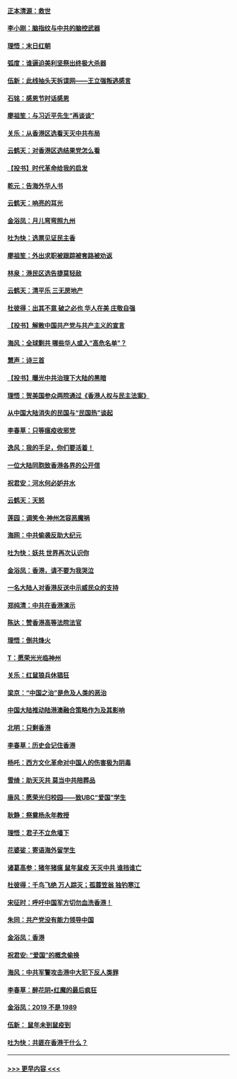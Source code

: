 #### [正本清源：救世](../pages/nsc993/n11689134.md?t=11300444) 
#### [李小刚：脑指纹与中共的脑控武器](../pages/nsc993/n11688900.md?t=11300444) 
#### [理悟：末日红朝](../pages/nsc993/n11688829.md?t=11300444) 
#### [弧度：谁逼迫美利坚祭出终极大杀器](../pages/nsc993/n11688735.md?t=11300444) 
#### [伍新：此线抽头天拆谍网——王立强叛逃感言](../pages/nsc993/n11687981.md?t=11300444) 
#### [石铭：感恩节时话感恩](../pages/nsc993/n11687568.md?t=11300444) 
#### [廖祖笙：与习近平先生“再谈谈”](../pages/nsc993/n11687005.md?t=11300444) 
#### [关乐：从香港区选看天灭中共布局](../pages/nsc993/n11686647.md?t=11300444) 
#### [云鹤天：对香港区选结果党怎么看](../pages/nsc993/n11686216.md?t=11300444) 
#### [【投书】时代革命给我的启发](../pages/nsc993/n11684287.md?t=11300444) 
#### [乾元：告海外华人书](../pages/nsc993/n11684044.md?t=11300444) 
#### [云鹤天：响亮的耳光](../pages/nsc993/n11684254.md?t=11300444) 
#### [金浴凤：月儿弯弯照九州](../pages/nsc993/n11684231.md?t=11300444) 
#### [吐为快：选票见证民主香](../pages/nsc993/n11684206.md?t=11300444) 
#### [廖祖笙：外出求职被跟踪被套路被劝返](../pages/nsc993/n11683874.md?t=11300444) 
#### [林泉：港民区选告捷莫轻敌](../pages/nsc993/n11683930.md?t=11300444) 
#### [云鹤天：清平乐 三无房地产](../pages/nsc993/n11681521.md?t=11300444) 
#### [杜彼得：出其不意 破之必也 华人在美 庄敬自强](../pages/nsc993/n11679554.md?t=11300444) 
#### [【投书】解散中国共产党与共产主义的宣言](../pages/nsc993/n11679177.md?t=11300444) 
#### [海风：全球剿共 哪些华人或入“高危名单”？](../pages/nsc993/n11678617.md?t=11300444) 
#### [慧声：诗三首](../pages/nsc993/n11678848.md?t=11300444) 
#### [【投书】曝光中共治理下大陆的黑暗](../pages/nsc993/n11678674.md?t=11300444) 
#### [理悟：贺美国参众两院通过《香港人权与民主法案》](../pages/nsc993/n11678104.md?t=11300444) 
#### [从中国大陆消失的民国与“民国热”谈起](../pages/nsc993/n11678075.md?t=11300444) 
#### [李春草：只等瘟疫收邪党](../pages/nsc993/n11677308.md?t=11300444) 
#### [逸风：我的手足，你们要活着！](../pages/nsc993/n11676352.md?t=11300444) 
#### [一位大陆同胞致香港各界的公开信](../pages/nsc993/n11675761.md?t=11300444) 
#### [祝君安：河水何必妒井水](../pages/nsc993/n11675746.md?t=11300444) 
#### [云鹤天：天怒](../pages/nsc993/n11675718.md?t=11300444) 
#### [莲园：调笑令‧神州怎容恶魔祸](../pages/nsc993/n11675648.md?t=11300444) 
#### [海网：中共偷袭反助大纪元](../pages/nsc993/n11673515.md?t=11300444) 
#### [吐为快：妖共 世界再次认识你](../pages/nsc993/n11673506.md?t=11300444) 
#### [金浴凤：香港，请不要为我哭泣](../pages/nsc993/n11673248.md?t=11300444) 
#### [一名大陆人对香港反送中示威民众的支持](../pages/nsc993/n11672615.md?t=11300444) 
#### [郑纯清：中共在香港演示](../pages/nsc993/n11670539.md?t=11300444) 
#### [陈达：赞香港高等法院法官](../pages/nsc993/n11669542.md?t=11300444) 
#### [理悟：倒共烽火](../pages/nsc993/n11668844.md?t=11300444) 
#### [T：愿荣光光临神州](../pages/nsc993/n11668421.md?t=11300444) 
#### [关乐：红鼠狼兵休猖狂](../pages/nsc993/n11668378.md?t=11300444) 
#### [梁京：“中国之治”是危及人类的恶治](../pages/nsc993/n11668328.md?t=11300444) 
#### [中国大陆推动陆港澳融合策略作为及其影响](../pages/nsc993/n11668157.md?t=11300444) 
#### [北明：只剩香港](../pages/nsc993/n11668002.md?t=11300444) 
#### [李春草：历史会记住香港](../pages/nsc993/n11667927.md?t=11300444) 
#### [杨吒：西方文化革命对中国人的伤害极为阴毒](../pages/nsc993/n11664521.md?t=11300444) 
#### [雪绮：助天灭共 莫当中共陪葬品](../pages/nsc993/n11662650.md?t=11300444) 
#### [唐风：愿荣光归校园——致UBC“爱国”学生](../pages/nsc993/n11662194.md?t=11300444) 
#### [耿静：祭奠杨永年教授](../pages/nsc993/n11662514.md?t=11300444) 
#### [理悟：君子不立危墙下](../pages/nsc993/n11662172.md?t=11300444) 
#### [花婆娑：寄语海外留学生](../pages/nsc993/n11662121.md?t=11300444) 
#### [诸葛高参：猪年猪瘟 鼠年鼠疫 天灭中共 谁挡谁亡](../pages/nsc993/n11661980.md?t=11300444) 
#### [杜彼得：千鸟飞绝 万人踪灭；孤蓑笠翁 独钓寒江](../pages/nsc993/n11661170.md?t=11300444) 
#### [宋征时：呼吁中国军方切勿血洗香港！](../pages/nsc993/n11415318.md?t=11300444) 
#### [朱同：共产党没有能力领导中国](../pages/nsc993/n11660421.md?t=11300444) 
#### [金浴凤：香港](../pages/nsc993/n11660419.md?t=11300444) 
#### [祝君安: “爱国”的概念偷换](../pages/nsc993/n11659706.md?t=11300444) 
#### [海风：中共军警攻击港中大犯下反人类罪](../pages/nsc993/n11659632.md?t=11300444) 
#### [李春草：醉花阴•红魔的最后疯狂](../pages/nsc993/n11659287.md?t=11300444) 
#### [金浴凤：2019 不是 1989](../pages/nsc993/n11657663.md?t=11300444) 
#### [伍新： 鼠年未到鼠疫到](../pages/nsc993/n11655098.md?t=11300444) 
#### [吐为快：共匪在香港干什么？](../pages/nsc993/n11654891.md?t=11300444) 

----
#### [ >>> 更早内容 <<< ](../indexes/nsc993-earlier.md)

